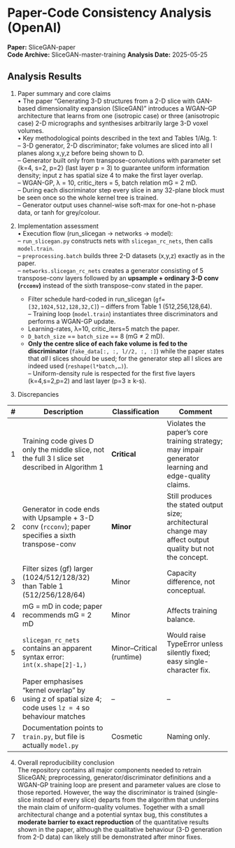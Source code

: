 # Paper-Code Consistency Analysis (OpenAI)

**Paper:** SliceGAN-paper  
**Code Archive:** SliceGAN-master-training
**Analysis Date:** 2025-05-25

## Analysis Results

1. Paper summary and core claims  
• The paper “Generating 3-D structures from a 2-D slice with GAN-based dimensionality expansion (SliceGAN)” introduces a WGAN–GP architecture that learns from one (isotropic case) or three (anisotropic case) 2-D micrographs and synthesises arbitrarily large 3-D voxel volumes.  
• Key methodological points described in the text and Tables 1/Alg. 1:  
  – 3-D generator, 2-D discriminator; fake volumes are sliced into all l planes along x,y,z before being shown to D.  
  – Generator built only from transpose-convolutions with parameter set {k=4, s=2, p=2} (last layer p = 3) to guarantee uniform information density; input z has spatial size 4 to make the first layer overlap.  
  – WGAN-GP, λ = 10, critic_iters = 5, batch relation mG = 2 mD.  
  – During each discriminator step every slice in any 32-plane block must be seen once so the whole kernel tree is trained.  
  – Generator output uses channel-wise soft-max for one-hot n-phase data, or tanh for grey/colour.  

2. Implementation assessment  
• Execution flow (run_slicegan → networks → model):  
  – `run_slicegan.py` constructs nets with `slicegan_rc_nets`, then calls `model.train`.  
  – `preprocessing.batch` builds three 2-D datasets (x,y,z) exactly as in the paper.  
  – `networks.slicegan_rc_nets` creates a generator consisting of 5 transpose-conv layers followed by an **upsample + ordinary 3-D conv (`rcconv`)** instead of the sixth transpose-conv stated in the paper.  
    * Filter schedule hard-coded in run_slicegan (`gf=[32,1024,512,128,32,C]`) – differs from Table 1 (512,256,128,64).  
  – Training loop (`model.train`) instantiates three discriminators and performs a WGAN-GP update.  
    * Learning-rates, λ=10, critic_iters=5 match the paper.  
    * `D_batch_size` == `batch_size` == 8 (mG ≠ 2 mD).  
    * **Only the centre slice of each fake volume is fed to the discriminator** (`fake_data[:, :, l//2, :, :]`) while the paper states that *all* l slices should be used; for the generator step all l slices are indeed used (`reshape(l*batch,…)`).  
  – Uniform-density rule is respected for the first five layers (k=4,s=2,p=2) and last layer (p=3 ≥ k-s).  

3. Discrepancies  

| # | Description | Classification | Comment |
|---|-------------|----------------|---------|
|1 | Training code gives D only the middle slice, not the full 3 l slice set described in Algorithm 1 | **Critical** | Violates the paper’s core training strategy; may impair generator learning and edge-quality claims. |
|2 | Generator in code ends with Upsample + 3-D conv (`rcconv`); paper specifies a sixth transpose-conv | **Minor** | Still produces the stated output size; architectural change may affect output quality but not the concept. |
|3 | Filter sizes (gf) larger (1024/512/128/32) than Table 1 (512/256/128/64) | Minor | Capacity difference, not conceptual. |
|4 | mG = mD in code; paper recommends mG = 2 mD | Minor | Affects training balance. |
|5 | `slicegan_rc_nets` contains an apparent syntax error: `int(x.shape[2]-1,)` | Minor–Critical (runtime) | Would raise TypeError unless silently fixed; easy single-character fix. |
|6 | Paper emphasises “kernel overlap” by using z of spatial size 4; code uses `lz = 4` so behaviour matches | – | – |
|7 | Documentation points to `train.py`, but file is actually `model.py` | Cosmetic | Naming only. |

4. Overall reproducibility conclusion  
The repository contains all major components needed to retrain SliceGAN; preprocessing, generator/discriminator definitions and a WGAN-GP training loop are present and parameter values are close to those reported.  However, the way the discriminator is trained (single-slice instead of every slice) departs from the algorithm that underpins the main claim of uniform-quality volumes.  Together with a small architectural change and a potential syntax bug, this constitutes a **moderate barrier to exact reproduction** of the quantitative results shown in the paper, although the qualitative behaviour (3-D generation from 2-D data) can likely still be demonstrated after minor fixes.